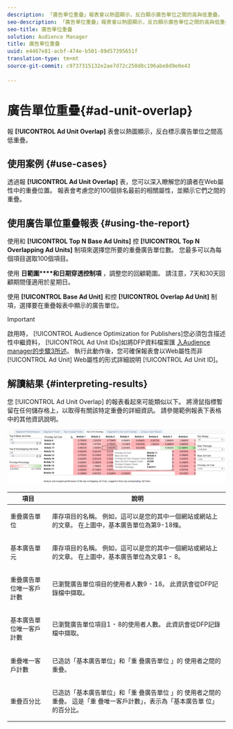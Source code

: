 ```yaml
---
description: 「廣告單位重疊」報表會以熱圖顯示，反白顯示廣告單位之間的高與低重疊。
seo-description: 「廣告單位重疊」報表會以熱圖顯示，反白顯示廣告單位之間的高與低重疊。
seo-title: 廣告單位重疊
solution: Audience Manager
title: 廣告單位重疊
uuid: e4467e81-acbf-474e-b501-89d57395651f
translation-type: tm+mt
source-git-commit: c9737315132e2ae7d72c250d8c196abe8d9e0e43

---
```



# 廣告單位重疊{#ad-unit-overlap}

報 **[!UICONTROL Ad Unit Overlap]** 表會以熱圖顯示，反白標示廣告單位之間高低重疊。

## 使用案例 {#use-cases}

透過報 **[!UICONTROL Ad Unit Overlap]** 表，您可以深入瞭解您的讀者在Web屬性中的重疊位置。 報表會考慮您的100個排名最前的相關屬性，並顯示它們之間的重疊。

## 使用廣告單位重疊報表 {#using-the-report}

使用和 **[!UICONTROL Top N Base Ad Units]** 控 **[!UICONTROL Top N Overlapping Ad Units]** 制項來選擇您所要的重疊廣告單位數。 您最多可以為每個項目選取100個項目。

使用 **日範圍****和日期穿透控制項** ，調整您的回顧範圍。 請注意，7天和30天回顧期間僅適用於星期日。

使用 **[!UICONTROL Base Ad Unit]** 和控 **[!UICONTROL Overlap Ad Unit]** 制項，選擇要在重疊報表中顯示的廣告單位。

>[!IMPORTANT]
>
>啟用時， [!UICONTROL Audience Optimization for Publishers]您必須包含描述性中繼資料， [!UICONTROL Ad Unit IDs]如將DFP資料檔案匯 [入Audience manager的步驟3所述](../../../reporting/audience-optimization-reports/aor-publishers/import-dfp.md)。 執行此動作後，您可確保報表會以Web屬性而非 [!UICONTROL Ad Unit] Web屬性的形式詳細說明 [!UICONTROL Ad Unit ID]。

## 解讀結果 {#interpreting-results}

您 [!UICONTROL Ad Unit Overlap] 的報表看起來可能類似以下。 將滑鼠指標暫留在任何儲存格上，以取得有關該特定重疊的詳細資訊。 請參閱範例報表下表格中的其他資訊說明。

![](assets/publisher_ad_unit_overlap.png)

<table id="table_22340F45B1B94D3796174CB30A60E212"> 
 <thead> 
  <tr> 
   <th colname="col1" class="entry"> 項目 </th> 
   <th colname="col2" class="entry"> 說明 </th> 
  </tr>
 </thead>
 <tbody> 
  <tr> 
   <td colname="col1"> <p><span class="wintitle"> 重疊廣告單位</span> </p> </td> 
   <td colname="col2"> <p>庫存項目的名稱。 例如，這可以是您的其中一個網站或網站上的文章。 在上圖中，基本廣告單位為第9-18條。 </p> </td> 
  </tr> 
  <tr> 
   <td colname="col1"> <p><span class="wintitle"> 基本廣告單元</span> </p> </td> 
   <td colname="col2"> <p>庫存項目的名稱。 例如，這可以是您的其中一個網站或網站上的文章。 在上圖中，基本廣告單位為文章1 - 8。 </p> </td> 
  </tr> 
  <tr> 
   <td colname="col1"> <p><span class="wintitle"> 重疊廣告單位唯一客戶計數</span> </p> </td> 
   <td colname="col2"> <p>已瀏覽廣告單位項目的使用者人數9 - 18。 此資訊會從DFP記錄檔中擷取。 </p> </td> 
  </tr> 
  <tr> 
   <td colname="col1"> <p><span class="wintitle"> 基本廣告單位唯一客戶計數</span> </p> </td> 
   <td colname="col2"> <p>已瀏覽廣告單位項目1 - 8的使用者人數。 此資訊會從DFP記錄檔中擷取。 </p> </td> 
  </tr> 
  <tr> 
   <td colname="col1"> <p><span class="wintitle"> 重疊唯一客戶計數</span> </p> </td> 
   <td colname="col2"> <p>已造訪「基本廣告單位」和「重 <span class="wintitle"> 疊廣告單位</span> 」的 <span class="wintitle"> 使用者之間的重疊</span>。 </p> </td> 
  </tr> 
  <tr> 
   <td colname="col1"> <p><span class="wintitle"> 重疊百分比</span> </p> </td> 
   <td colname="col2"> <p>已造訪「基本廣告單位」和「重 <span class="wintitle"> 疊廣告單位</span> 」的 <span class="wintitle"> 使用者之間的重疊</span>。 這是「重 <span class="wintitle"> 疊唯一客戶計數」</span>，表示為「基本廣告單 <span class="wintitle"> 位」的百分比</span>。 </p> </td> 
  </tr> 
 </tbody> 
</table>
